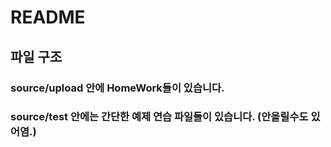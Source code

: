 # README

## 파일 구조
### source/upload 안에 HomeWork들이 있습니다.
### source/test 안에는 간단한 예제 연습 파일들이 있습니다. (안올릴수도 있어염.)

